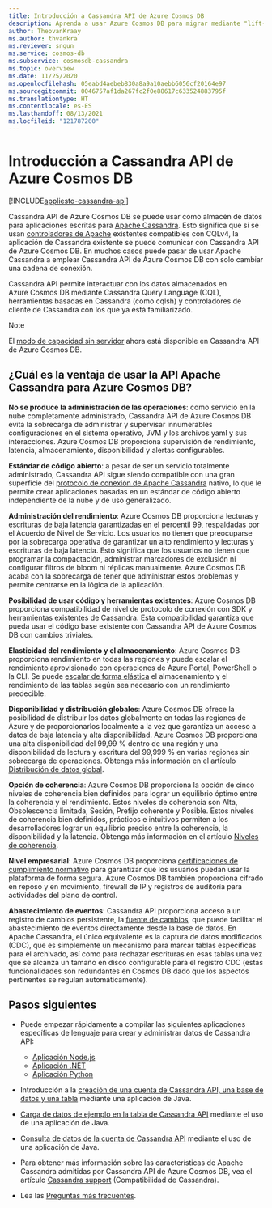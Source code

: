 ```yaml
---
title: Introducción a Cassandra API de Azure Cosmos DB
description: Aprenda a usar Azure Cosmos DB para migrar mediante "lift-and-shift" las aplicaciones existentes y compilar nuevas aplicaciones mediante los controladores de Cassandra y CQL
author: TheovanKraay
ms.author: thvankra
ms.reviewer: sngun
ms.service: cosmos-db
ms.subservice: cosmosdb-cassandra
ms.topic: overview
ms.date: 11/25/2020
ms.openlocfilehash: 05eabd4aebeb830a8a9a10aebb6056cf20164e97
ms.sourcegitcommit: 0046757af1da267fc2f0e88617c633524883795f
ms.translationtype: HT
ms.contentlocale: es-ES
ms.lasthandoff: 08/13/2021
ms.locfileid: "121787200"
---
```

# <a name="introduction-to-the-azure-cosmos-db-cassandra-api"></a>Introducción a Cassandra API de Azure Cosmos DB
[!INCLUDE[appliesto-cassandra-api](../includes/appliesto-cassandra-api.md)]

Cassandra API de Azure Cosmos DB se puede usar como almacén de datos para aplicaciones escritas para [Apache Cassandra](https://cassandra.apache.org). Esto significa que si se usan [controladores de Apache](https://cassandra.apache.org/doc/latest/cassandra/getting_started/drivers.html?highlight=driver) existentes compatibles con CQLv4, la aplicación de Cassandra existente se puede comunicar con Cassandra API de Azure Cosmos DB. En muchos casos puede pasar de usar Apache Cassandra a emplear Cassandra API de Azure Cosmos DB con solo cambiar una cadena de conexión. 

Cassandra API permite interactuar con los datos almacenados en Azure Cosmos DB mediante Cassandra Query Language (CQL), herramientas basadas en Cassandra (como cqlsh) y controladores de cliente de Cassandra con los que ya está familiarizado.

> [!NOTE]
> El [modo de capacidad sin servidor](../serverless.md) ahora está disponible en Cassandra API de Azure Cosmos DB.

## <a name="what-is-the-benefit-of-using-apache-cassandra-api-for-azure-cosmos-db"></a>¿Cuál es la ventaja de usar la API Apache Cassandra para Azure Cosmos DB?

**No se produce la administración de las operaciones**: como servicio en la nube completamente administrado, Cassandra API de Azure Cosmos DB evita la sobrecarga de administrar y supervisar innumerables configuraciones en el sistema operativo, JVM y los archivos yaml y sus interacciones. Azure Cosmos DB proporciona supervisión de rendimiento, latencia, almacenamiento, disponibilidad y alertas configurables.

**Estándar de código abierto**: a pesar de ser un servicio totalmente administrado, Cassandra API sigue siendo compatible con una gran superficie del [protocolo de conexión de Apache Cassandra](cassandra-support.md) nativo, lo que le permite crear aplicaciones basadas en un estándar de código abierto independiente de la nube y de uso generalizado.

**Administración del rendimiento**: Azure Cosmos DB proporciona lecturas y escrituras de baja latencia garantizadas en el percentil 99, respaldadas por el Acuerdo de Nivel de Servicio. Los usuarios no tienen que preocuparse por la sobrecarga operativa de garantizar un alto rendimiento y lecturas y escrituras de baja latencia. Esto significa que los usuarios no tienen que programar la compactación, administrar marcadores de exclusión ni configurar filtros de bloom ni réplicas manualmente. Azure Cosmos DB acaba con la sobrecarga de tener que administrar estos problemas y permite centrarse en la lógica de la aplicación.

**Posibilidad de usar código y herramientas existentes**: Azure Cosmos DB proporciona compatibilidad de nivel de protocolo de conexión con SDK y herramientas existentes de Cassandra. Esta compatibilidad garantiza que pueda usar el código base existente con Cassandra API de Azure Cosmos DB con cambios triviales.

**Elasticidad del rendimiento y el almacenamiento**: Azure Cosmos DB proporciona rendimiento en todas las regiones y puede escalar el rendimiento aprovisionado con operaciones de Azure Portal, PowerShell o la CLI. Se puede [escalar de forma elástica](scale-account-throughput.md) el almacenamiento y el rendimiento de las tablas según sea necesario con un rendimiento predecible.

**Disponibilidad y distribución globales**: Azure Cosmos DB ofrece la posibilidad de distribuir los datos globalmente en todas las regiones de Azure y de proporcionarlos localmente a la vez que garantiza un acceso a datos de baja latencia y alta disponibilidad. Azure Cosmos DB proporciona una alta disponibilidad del 99,99 % dentro de una región y una disponibilidad de lectura y escritura del 99,999 % en varias regiones sin sobrecarga de operaciones. Obtenga más información en el artículo [Distribución de datos global](../distribute-data-globally.md). 

**Opción de coherencia**: Azure Cosmos DB proporciona la opción de cinco niveles de coherencia bien definidos para lograr un equilibrio óptimo entre la coherencia y el rendimiento. Estos niveles de coherencia son Alta, Obsolescencia limitada, Sesión, Prefijo coherente y Posible. Estos niveles de coherencia bien definidos, prácticos e intuitivos permiten a los desarrolladores lograr un equilibrio preciso entre la coherencia, la disponibilidad y la latencia. Obtenga más información en el artículo [Niveles de coherencia](../consistency-levels.md). 

**Nivel empresarial**: Azure Cosmos DB proporciona [certificaciones de cumplimiento normativo](https://www.microsoft.com/trustcenter) para garantizar que los usuarios puedan usar la plataforma de forma segura. Azure Cosmos DB también proporciona cifrado en reposo y en movimiento, firewall de IP y registros de auditoría para actividades del plano de control.

**Abastecimiento de eventos**: Cassandra API proporciona acceso a un registro de cambios persistente, la [fuente de cambios](cassandra-change-feed.md), que puede facilitar el abastecimiento de eventos directamente desde la base de datos. En Apache Cassandra, el único equivalente es la captura de datos modificados (CDC), que es simplemente un mecanismo para marcar tablas específicas para el archivado, así como para rechazar escrituras en esas tablas una vez que se alcanza un tamaño en disco configurable para el registro CDC (estas funcionalidades son redundantes en Cosmos DB dado que los aspectos pertinentes se regulan automáticamente).

## <a name="next-steps"></a>Pasos siguientes

* Puede empezar rápidamente a compilar las siguientes aplicaciones específicas de lenguaje para crear y administrar datos de Cassandra API:
  - [Aplicación Node.js](manage-data-nodejs.md)
  - [Aplicación .NET](manage-data-dotnet.md)
  - [Aplicación Python](manage-data-python.md)

* Introducción a la [creación de una cuenta de Cassandra API, una base de datos y una tabla](create-account-java.md) mediante una aplicación de Java.

* [Carga de datos de ejemplo en la tabla de Cassandra API](load-data-table.md) mediante el uso de una aplicación de Java.

* [Consulta de datos de la cuenta de Cassandra API](query-data.md) mediante el uso de una aplicación de Java.

* Para obtener más información sobre las características de Apache Cassandra admitidas por Cassandra API de Azure Cosmos DB, vea el artículo [Cassandra support](cassandra-support.md) (Compatibilidad de Cassandra).

* Lea las [Preguntas más frecuentes](cassandra-faq.yml).

